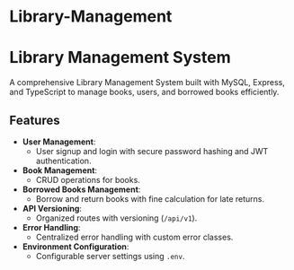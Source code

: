 # Library-Management

# Library Management System

A comprehensive Library Management System built with MySQL, Express, and TypeScript to manage books, users, and borrowed books efficiently.

## Features

- **User Management**:
  - User signup and login with secure password hashing and JWT authentication.
- **Book Management**:
  - CRUD operations for books.
- **Borrowed Books Management**:
  - Borrow and return books with fine calculation for late returns.
- **API Versioning**:
  - Organized routes with versioning (`/api/v1`).
- **Error Handling**:
  - Centralized error handling with custom error classes.
- **Environment Configuration**:
  - Configurable server settings using `.env`.

